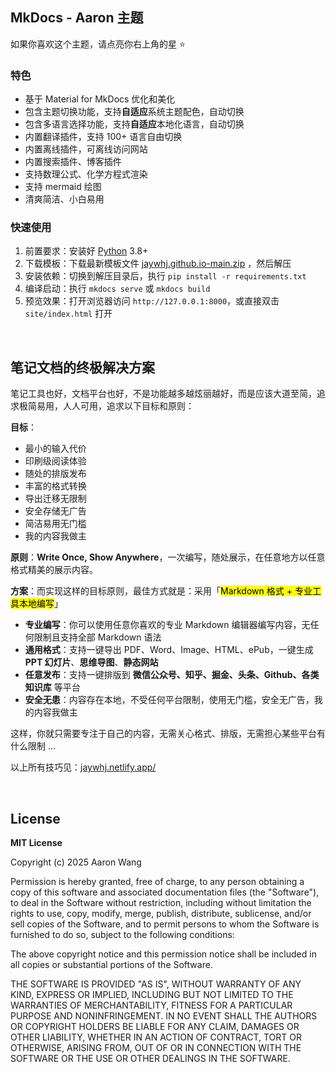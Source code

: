 ## MkDocs - Aaron 主题

如果你喜欢这个主题，请点亮你右上角的星 ⭐️

### 特色

- 基于 Material for MkDocs 优化和美化
- 包含主题切换功能，支持**自适应**系统主题配色，自动切换
- 包含多语言选择功能，支持**自适应**本地化语言，自动切换
- 内置翻译插件，支持 100+ 语言自由切换
- 内置离线插件，可离线访问网站
- 内置搜索插件、博客插件
- 支持数理公式、化学方程式渲染
- 支持 mermaid 绘图
- 清爽简洁、小白易用

### 快速使用

1. 前置要求：安装好 [Python](https://www.python.org/downloads/) 3.8+
2. 下载模板：下载最新模板文件 [jaywhj.github.io-main.zip](https://github.com/jaywhj/jaywhj.github.io/archive/refs/heads/main.zip) ，然后解压
3. 安装依赖：切换到解压目录后，执行 `pip install -r requirements.txt`
4. 编译启动：执行 `mkdocs serve` 或 `mkdocs build`
5. 预览效果：打开浏览器访问 `http://127.0.0.1:8000`，或直接双击 `site/index.html` 打开

<br />

## 笔记文档的终极解决方案

笔记工具也好，文档平台也好，不是功能越多越炫丽越好，而是应该大道至简，追求极简易用，人人可用，追求以下目标和原则：

**目标**：

- 最小的输入代价
- 印刷级阅读体验
- 随处的排版发布
- 丰富的格式转换
- 导出迁移无限制
- 安全存储无广告
- 简洁易用无门槛
- 我的内容我做主

**原则**：**Write Once, Show Anywhere**，一次编写，随处展示，在任意地方以任意格式精美的展示内容。

**方案**：而实现这样的目标原则，最佳方式就是：采用「<mark>Markdown 格式 + 专业工具本地编写</mark>」

- **专业编写**：你可以使用任意你喜欢的专业 Markdown 编辑器编写内容，无任何限制且支持全部 Markdown 语法
- **通用格式**：支持一键导出 PDF、Word、Image、HTML、ePub，一键生成 **PPT 幻灯片**、**思维导图**、**静态网站**
- **任意发布**：支持一键排版到 **微信公众号、知乎、掘金、头条、Github、各类知识库** 等平台
- **安全无患**：内容存在本地，不受任何平台限制，使用无门槛，安全无广告，我的内容我做主

这样，你就只需要专注于自己的内容，无需关心格式、排版，无需担心某些平台有什么限制 ...



以上所有技巧见：[jaywhj.netlify.app/](https://jaywhj.netlify.app/)



<br />

## License

**MIT License**

Copyright (c) 2025 Aaron Wang

Permission is hereby granted, free of charge, to any person obtaining a copy
of this software and associated documentation files (the "Software"), to deal
in the Software without restriction, including without limitation the rights
to use, copy, modify, merge, publish, distribute, sublicense, and/or sell
copies of the Software, and to permit persons to whom the Software is
furnished to do so, subject to the following conditions:

The above copyright notice and this permission notice shall be included in all
copies or substantial portions of the Software.

THE SOFTWARE IS PROVIDED "AS IS", WITHOUT WARRANTY OF ANY KIND, EXPRESS OR
IMPLIED, INCLUDING BUT NOT LIMITED TO THE WARRANTIES OF MERCHANTABILITY,
FITNESS FOR A PARTICULAR PURPOSE AND NONINFRINGEMENT. IN NO EVENT SHALL THE
AUTHORS OR COPYRIGHT HOLDERS BE LIABLE FOR ANY CLAIM, DAMAGES OR OTHER
LIABILITY, WHETHER IN AN ACTION OF CONTRACT, TORT OR OTHERWISE, ARISING FROM,
OUT OF OR IN CONNECTION WITH THE SOFTWARE OR THE USE OR OTHER DEALINGS IN THE
SOFTWARE.
